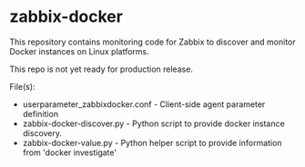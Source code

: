 # zabbix-docker
This repository contains monitoring code for Zabbix to discover and monitor Docker instances on Linux platforms.

This repo is not yet ready for production release.

File(s):
* userparameter_zabbixdocker.conf - Client-side agent parameter definition
* zabbix-docker-discover.py - Python script to provide docker instance discovery.
* zabbix-docker-value.py - Python helper script to provide information from 'docker investigate'

